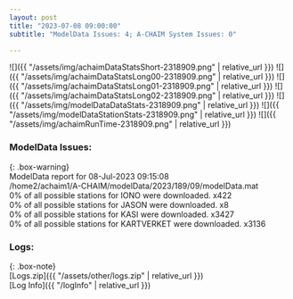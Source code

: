 ```yaml
---
layout: post
title: "2023-07-08 09:00:00"
subtitle: "ModelData Issues: 4; A-CHAIM System Issues: 0"

---
```


![]({{ "/assets/img/achaimDataStatsShort-2318909.png" | relative_url }})
![]({{ "/assets/img/achaimDataStatsLong00-2318909.png" | relative_url }})
![]({{ "/assets/img/achaimDataStatsLong01-2318909.png" | relative_url }})
![]({{ "/assets/img/achaimDataStatsLong02-2318909.png" | relative_url }})
![]({{ "/assets/img/modelDataDataStats-2318909.png" | relative_url }})
![]({{ "/assets/img/modelDataStationStats-2318909.png" | relative_url }})
![]({{ "/assets/img/achaimRunTime-2318909.png" | relative_url }})


### ModelData Issues:  
  
{: .box-warning}  
 ModelData report for 08-Jul-2023 09:15:08   
 /home2/achaim1/A-CHAIM/modelData/2023/189/09/modelData.mat   
 0% of all possible stations for IONO were downloaded. x422   
 0% of all possible stations for JASON were downloaded. x8   
 0% of all possible stations for KASI were downloaded. x3427   
 0% of all possible stations for KARTVERKET were downloaded. x3136   
  


### Logs:  
  
{: .box-note}  
[Logs.zip]({{ "/assets/other/logs.zip" | relative_url }})  
[Log Info]({{ "/logInfo" | relative_url }})  
